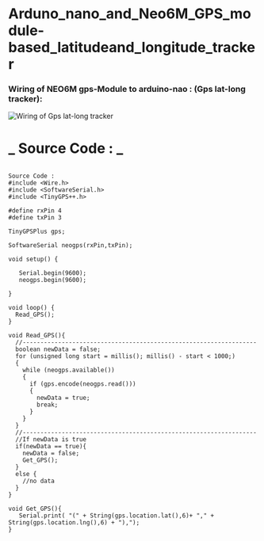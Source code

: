 # **Arduno_nano_and_Neo6M_GPS_module-based_latitudeand_longitude_tracker**

### Wiring of NEO6M gps-Module to arduino-nao : (Gps lat-long tracker):
![Wiring of Gps lat-long tracker](https://mail.google.com/mail/u/0?ui=2&ik=68b31f5fc2&attid=0.1&permmsgid=msg-a:r-4351644027570747260&th=18f7868b5288bb04&view=fimg&fur=ip&sz=s0-l75-ft&attbid=ANGjdJ9cDMYaR4yY5-oZdYQEdBt3VFEJQHUz8yYRIy-euHQut6M4O3bmT8kscV6L9AA6yu4D1KbYnMUCTeBd3oZ9tzmgXBHKJBBBe77skFRPQFdGlA5ibA8gMNXPXEM&disp=emb&realattid=ii_lw6qnkbk3)


# _ Source Code : _
```Arduino

Source Code : 
#include <Wire.h>
#include <SoftwareSerial.h>
#include <TinyGPS++.h>

#define rxPin 4
#define txPin 3

TinyGPSPlus gps;

SoftwareSerial neogps(rxPin,txPin);

void setup() {

   Serial.begin(9600);
   neogps.begin(9600);

}

void loop() {
  Read_GPS();
}

void Read_GPS(){
  //------------------------------------------------------------------
  boolean newData = false;
  for (unsigned long start = millis(); millis() - start < 1000;)
  {
    while (neogps.available())
    {
      if (gps.encode(neogps.read()))
      {
        newData = true;
        break;
      }
    }
  }
  //------------------------------------------------------------------
  //If newData is true
  if(newData == true){
    newData = false;
    Get_GPS();
  }
  else {
    //no data
  }
}

void Get_GPS(){
   Serial.print( "(" + String(gps.location.lat(),6)+ "," + String(gps.location.lng(),6) + "),");
}

```
